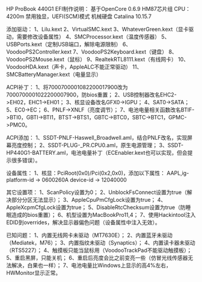 HP ProBook 440G1 EFI制作说明：
基于OpenCore 0.6.9
HM87芯片组
CPU：4200m
禁用独显，UEFI(SCM)模式
机械硬盘
Catalina 10.15.7

添加驱动：
1、Lilu.kext
2、VirtualSMC.kext
3、WhateverGreen.kext（显卡驱动，需要修改设备属性）
4、SMCProcessor.kext（温度传感器）
5、USBPorts.kext（定制USB端口，解除电源限制）
6、VoodooPS2Controller.kext
7、VoodooPS2Keyboard.kext（键盘）
8、VoodooPS2Mouse.kext（鼠标）
9、RealtekRTL8111.kext（有线网卡）
10、VoodooHDA.kext（声卡，AppleALC不能正常驱动）
11、SMCBatteryManager.kext（电量显示）

ACPI补丁：
1、将7000700001082200017900改为7000700001022200007900，防bios重置；
2、USB控制器改名EHC2->EH02，EHC1->EH01；
3、核显设备改名GFX0->IGPU；
4、SAT0->SATA；
5、EC0->EC；
6、PNLF->XNLF（亮度调节）；
7、电池电量相关函数改名BTIF->BTI0，GBTI->BTI1，BTST->BTS1，GBTC->BTC0，SBTC->BTC1，GPMC->PMC0。

ACPI添加：
1、SSDT-PNLF-Haswell_Broadwell.aml，结合PNLF改名，实现屏幕亮度控制；
2、SSDT-PLUG-_PR.CPU0.aml，原生电源管理；
3、SSDT-HP440G1-BATTERY.aml，电池电量补丁（ECEnabler.kext也可以实现，但会提示很多错误）。

设备属性：
1、核显：PciRoot(0x0)/Pci(0x2,0x0)，添加以下属性：
  AAPL,ig-platform-id -> 0600260A
  device-id -> 12040000

其它设置项：
1、ScanPolicy设置为0；
2、UnblockFsConnect设置为true（解决部分分区无法显示）；
3、AppleCpuPmCfgLock设置为true；
4、AppleXcpmCfgLock设置为true；
5、DisableRtcChecksum设置为true（防睡眠造成的bios重置）；
6、机型设置为MacBookPro11,4；
7、使用Hackintool注入EDID到overrides，解决显示器偏色问题（设备属性中注入无效）。

已知问题：
1、内置无线网卡未驱动（MT7630E）；
2、内置蓝牙未驱动（Mediatek，M76）；
3、内置指纹未驱动（Synaptics）；
4、内置读卡器未驱动（RTS5227）；
4、触摸板只能当鼠标用（VoodooTrackPad不能驱动触摸板）；
5、重启黑屏，只能关机；
6、重启后亮度会比之前变亮一些（仿冒光线传感器无法解决，白果也一样）；
7、电池电量比Windows上显示的高4%左右，HWMonitor显示正常。




